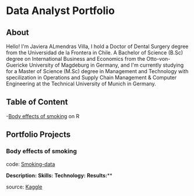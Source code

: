 # Data Analyst Portfolio

## About

  Hello! I'm Javiera ALmendras Villa, I hold a Doctor of Dental Surgery degree from the Universidad de la Frontera in Chile. 
A Bachelor of Science (B.Sc) degree on International Business and Economics from the Otto-von-Guericke University of Magdeburg in Germany, and 
I'm currently studying for a Master of Science (M.Sc) degree in Management and Technology with specilization in Operations and Supply Chain Management & 
Computer Engineering at the Technical University of Munich in Germany.

## Table of Content
-[Body effects of smoking](https://github.com/JavieraAlmendrasVilla/Data-Analyst-Portfolio/blob/main/smoking.R) on R
## Portfolio Projects

### Body effects of smoking
code: [Smoking-data](https://github.com/JavieraAlmendrasVilla/Data-Analyst-Portfolio/blob/main/smoking.R) 

**Description:**
**Skills:**
**Technology:**
**Results:****

source: [Kaggle](https://www.kaggle.com/datasets/kukuroo3/body-signal-of-smoking)



